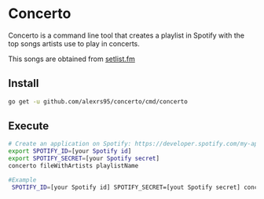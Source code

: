 # Concerto
Concerto is a command line tool that creates a playlist in Spotify with the top songs
artists use to play in concerts.

This songs are obtained from [setlist.fm](http://setlist.fm)

## Install
```BASH
go get -u github.com/alexrs95/concerto/cmd/concerto
```

## Execute

```BASH
# Create an application on Spotify: https://developer.spotify.com/my-applications
export SPOTIFY_ID=[your Spotify id]
export SPOTIFY_SECRET=[your Spotify secret]
concerto fileWithArtists playlistName

#Example
 SPOTIFY_ID=[your Spotify id] SPOTIFY_SECRET=[yout Spotify secret] concerto testdata/test.txt test
```